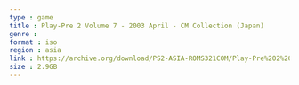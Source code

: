 ```yaml
---
type : game
title : Play-Pre 2 Volume 7 - 2003 April - CM Collection (Japan)
genre : 
format : iso
region : asia
link : https://archive.org/download/PS2-ASIA-ROMS321COM/Play-Pre%202%20Volume%207%20-%202003%20April%20-%20CM%20Collection%20%28Japan%29.7z
size : 2.9GB
---
```

